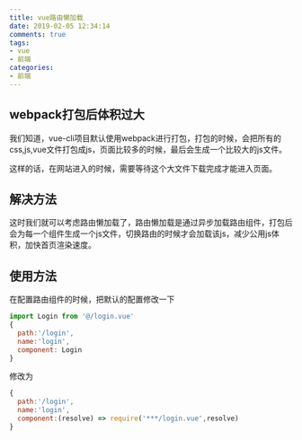 ```yaml
---
title: vue路由懒加载
date: 2019-02-05 12:34:14
comments: true
tags: 
- vue
- 前端
categories: 
- 前端
---
```


## webpack打包后体积过大

我们知道，vue-cli项目默认使用webpack进行打包，打包的时候，会把所有的css,js,vue文件打包成js，页面比较多的时候，最后会生成一个比较大的js文件。

这样的话，在网站进入的时候，需要等待这个大文件下载完成才能进入页面。

## 解决方法

这时我们就可以考虑路由懒加载了，路由懒加载是通过异步加载路由组件，打包后会为每一个组件生成一个js文件，切换路由的时候才会加载该js，减少公用js体积，加快首页渲染速度。

## 使用方法

在配置路由组件的时候，把默认的配置修改一下

```js
import Login from '@/login.vue'
{
  path:'/login',
  name:'login',
  component: Login
}
```
修改为
```js
{
  path:'/login',
  name:'login',
  component:(resolve) => require('***/login.vue',resolve)
}
```

